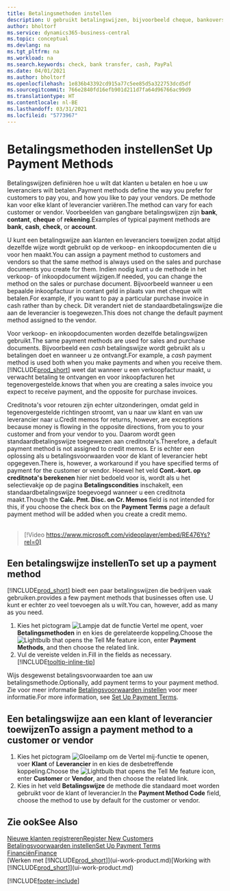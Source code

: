 ```yaml
---
title: Betalingsmethoden instellen
description: U gebruikt betalingswijzen, bijvoorbeeld cheque, bankoverschrijving, contant geld of PayPal, om te bepalen hoe verkoop- en inkoopfacturen worden betaald.
author: bholtorf
ms.service: dynamics365-business-central
ms.topic: conceptual
ms.devlang: na
ms.tgt_pltfrm: na
ms.workload: na
ms.search.keywords: check, bank transfer, cash, PayPal
ms.date: 04/01/2021
ms.author: bholtorf
ms.openlocfilehash: 1e836b43392cd915a77c5ee85d5a322753dcd5df
ms.sourcegitcommit: 766e2840fd16efb901d211d7fa64d96766ac99d9
ms.translationtype: HT
ms.contentlocale: nl-BE
ms.lasthandoff: 03/31/2021
ms.locfileid: "5773967"
---
```

# <a name="set-up-payment-methods"></a><span data-ttu-id="65453-103">Betalingsmethoden instellen</span><span class="sxs-lookup"><span data-stu-id="65453-103">Set Up Payment Methods</span></span>

<span data-ttu-id="65453-104">Betalingswijzen definiëren hoe u wilt dat klanten u betalen en hoe u uw leveranciers wilt betalen.</span><span class="sxs-lookup"><span data-stu-id="65453-104">Payment methods define the way you prefer for customers to pay you, and how you like to pay your vendors.</span></span> <span data-ttu-id="65453-105">De methode kan voor elke klant of leverancier variëren.</span><span class="sxs-lookup"><span data-stu-id="65453-105">The method can vary for each customer or vendor.</span></span> <span data-ttu-id="65453-106">Voorbeelden van gangbare betalingswijzen zijn **bank**, **contant**, **cheque** of **rekening**.</span><span class="sxs-lookup"><span data-stu-id="65453-106">Examples of typical payment methods are **bank**, **cash**, **check**, or **account**.</span></span>

<span data-ttu-id="65453-107">U kunt een betalingswijze aan klanten en leveranciers toewijzen zodat altijd dezelfde wijze wordt gebruikt op de verkoop- en inkoopdocumenten die u voor hen maakt.</span><span class="sxs-lookup"><span data-stu-id="65453-107">You can assign a payment method to customers and vendors so that the same method is always used on the sales and purchase documents you create for them.</span></span> <span data-ttu-id="65453-108">Indien nodig kunt u de methode in het verkoop- of inkoopdocument wijzigen.</span><span class="sxs-lookup"><span data-stu-id="65453-108">If needed, you can change the method on the sales or purchase document.</span></span> <span data-ttu-id="65453-109">Bijvoorbeeld wanneer u een bepaalde inkoopfactuur in contant geld in plaats van met cheque wilt betalen.</span><span class="sxs-lookup"><span data-stu-id="65453-109">For example, if you want to pay a particular purchase invoice in cash rather than by check.</span></span> <span data-ttu-id="65453-110">Dit verandert niet de standaardbetalingswijze die aan de leverancier is toegewezen.</span><span class="sxs-lookup"><span data-stu-id="65453-110">This does not change the default payment method assigned to the vendor.</span></span>

<span data-ttu-id="65453-111">Voor verkoop- en inkoopdocumenten worden dezelfde betalingswijzen gebruikt.</span><span class="sxs-lookup"><span data-stu-id="65453-111">The same payment methods are used for sales and purchase documents.</span></span> <span data-ttu-id="65453-112">Bijvoorbeeld een _cash_ betalingswijze wordt gebruikt als u betalingen doet en wanneer u ze ontvangt.</span><span class="sxs-lookup"><span data-stu-id="65453-112">For example, a _cash_ payment method is used both when you make payments and when you receive them.</span></span> [!INCLUDE[prod_short](includes/prod_short.md)] <span data-ttu-id="65453-113">weet dat wanneer u een verkoopfactuur maakt, u verwacht betaling te ontvangen en voor inkoopfacturen het tegenovergestelde.</span><span class="sxs-lookup"><span data-stu-id="65453-113">knows that when you are creating a sales invoice you expect to receive payment, and the opposite for purchase invoices.</span></span>

<span data-ttu-id="65453-114">Creditnota's voor retouren zijn echter uitzonderingen, omdat geld in tegenovergestelde richtingen stroomt, van u naar uw klant en van uw leverancier naar u.</span><span class="sxs-lookup"><span data-stu-id="65453-114">Credit memos for returns, however, are exceptions because money is flowing in the opposite directions, from you to your customer and from your vendor to you.</span></span> <span data-ttu-id="65453-115">Daarom wordt geen standaardbetalingswijze toegewezen aan creditnota's.</span><span class="sxs-lookup"><span data-stu-id="65453-115">Therefore, a default payment method is not assigned to credit memos.</span></span> <span data-ttu-id="65453-116">Er is echter een oplossing als u betalingsvoorwaarden voor de klant of leverancier hebt opgegeven.</span><span class="sxs-lookup"><span data-stu-id="65453-116">There is, however, a workaround if you have specified terms of payment for the customer or vendor.</span></span> <span data-ttu-id="65453-117">Hoewel het veld **Cont.-kort. op creditnota's berekenen** hier niet bedoeld voor is, wordt als u het selectievakje op de pagina **Betalingscondities** inschakelt, een standaardbetalingswijze toegevoegd wanneer u een creditnota maakt.</span><span class="sxs-lookup"><span data-stu-id="65453-117">Though the **Calc. Pmt. Disc. on Cr. Memos** field is not intended for this, if you choose the check box on the **Payment Terms** page a default payment method will be added when you create a credit memo.</span></span> <br><br>  

> [!Video https://www.microsoft.com/videoplayer/embed/RE476Ys?rel=0]

## <a name="to-set-up-a-payment-method"></a><span data-ttu-id="65453-118">Een betalingswijze instellen</span><span class="sxs-lookup"><span data-stu-id="65453-118">To set up a payment method</span></span>

[!INCLUDE[prod_short](includes/prod_short.md)] <span data-ttu-id="65453-119">biedt een paar betalingswijzen die bedrijven vaak gebruiken.</span><span class="sxs-lookup"><span data-stu-id="65453-119">provides a few payment methods that businesses often use.</span></span> <span data-ttu-id="65453-120">U kunt er echter zo veel toevoegen als u wilt.</span><span class="sxs-lookup"><span data-stu-id="65453-120">You can, however, add as many as you need.</span></span>

1. <span data-ttu-id="65453-121">Kies het pictogram ![Lampje dat de functie Vertel me opent](media/ui-search/search_small.png "Vertel me wat u wilt doen"), voer **Betalingsmethoden** in en kies de gerelateerde koppeling.</span><span class="sxs-lookup"><span data-stu-id="65453-121">Choose the ![Lightbulb that opens the Tell Me feature](media/ui-search/search_small.png "Tell me what you want to do") icon, enter **Payment Methods**, and then choose the related link.</span></span>
2. <span data-ttu-id="65453-122">Vul de vereiste velden in.</span><span class="sxs-lookup"><span data-stu-id="65453-122">Fill in the fields as necessary.</span></span> [!INCLUDE[tooltip-inline-tip](includes/tooltip-inline-tip_md.md)]

<span data-ttu-id="65453-123">Wijs desgewenst betalingsvoorwaarden toe aan uw betalingsmethode.</span><span class="sxs-lookup"><span data-stu-id="65453-123">Optionally, add payment terms to your payment method.</span></span> <span data-ttu-id="65453-124">Zie voor meer informatie [Betalingsvoorwaarden instellen](finance-payment-terms.md) voor meer informatie.</span><span class="sxs-lookup"><span data-stu-id="65453-124">For more information, see [Set Up Payment Terms](finance-payment-terms.md).</span></span>  

## <a name="to-assign-a-payment-method-to-a-customer-or-vendor"></a><span data-ttu-id="65453-125">Een betalingswijze aan een klant of leverancier toewijzen</span><span class="sxs-lookup"><span data-stu-id="65453-125">To assign a payment method to a customer or vendor</span></span>

1. <span data-ttu-id="65453-126">Kies het pictogram ![Gloeilamp om de Vertel mij-functie te openen](media/ui-search/search_small.png "Vertel me wat u wilt doen"), voer **Klant** of **Leverancier** in en kies de desbetreffende koppeling.</span><span class="sxs-lookup"><span data-stu-id="65453-126">Choose the ![Lightbulb that opens the Tell Me feature](media/ui-search/search_small.png "Tell me what you want to do") icon, enter **Customer** or **Vendor**, and then choose the related link.</span></span>
2. <span data-ttu-id="65453-127">Kies in het veld **Betalingswijze** de methode die standaard moet worden gebruikt voor de klant of leverancier.</span><span class="sxs-lookup"><span data-stu-id="65453-127">In the **Payment Method Code** field, choose the method to use by default for the customer or vendor.</span></span>

## <a name="see-also"></a><span data-ttu-id="65453-128">Zie ook</span><span class="sxs-lookup"><span data-stu-id="65453-128">See Also</span></span>

[<span data-ttu-id="65453-129">Nieuwe klanten registreren</span><span class="sxs-lookup"><span data-stu-id="65453-129">Register New Customers</span></span>](sales-how-register-new-customers.md)  
[<span data-ttu-id="65453-130">Betalingsvoorwaarden instellen</span><span class="sxs-lookup"><span data-stu-id="65453-130">Set Up Payment Terms</span></span>](finance-payment-terms.md)  
[<span data-ttu-id="65453-131">Financiën</span><span class="sxs-lookup"><span data-stu-id="65453-131">Finance</span></span>](finance.md)  
<span data-ttu-id="65453-132">[Werken met [!INCLUDE[prod_short](includes/prod_short.md)]](ui-work-product.md)</span><span class="sxs-lookup"><span data-stu-id="65453-132">[Working with [!INCLUDE[prod_short](includes/prod_short.md)]](ui-work-product.md)</span></span>  


[!INCLUDE[footer-include](includes/footer-banner.md)]